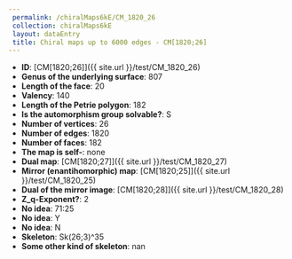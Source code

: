 ```yaml
--- 
 permalink: /chiralMaps6kE/CM_1820_26 
 collection: chiralMaps6kE
 layout: dataEntry
 title: Chiral maps up to 6000 edges - CM[1820;26]
---
```


- **ID**: [CM[1820;26]]({{ site.url }}/test/CM_1820_26)
- **Genus of the underlying surface**: 807
- **Length of the face**: 20
- **Valency**: 140
- **Length of the Petrie polygon**: 182
- **Is the automorphism group solvable?**: S
- **Number of vertices**: 26
- **Number of edges**: 1820
- **Number of faces**: 182
- **The map is self-**: none
- **Dual map**: [CM[1820;27]]({{ site.url }}/test/CM_1820_27)
- **Mirror (enantihomorphic) map**: [CM[1820;25]]({{ site.url }}/test/CM_1820_25)
- **Dual of the mirror image**: [CM[1820;28]]({{ site.url }}/test/CM_1820_28)
- **Z_q-Exponent?**: 2
- **No idea**:  71:25
- **No idea**: Y
- **No idea**: N
- **Skeleton**: Sk(26;3)^35
- **Some other kind of skeleton**: nan
